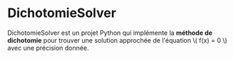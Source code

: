 # DichotomieSolver
DichotomieSolver est un projet Python qui implémente la **méthode de dichotomie** pour trouver une solution approchée de l'équation \\( f(x) = 0 \\) avec une précision donnée.
